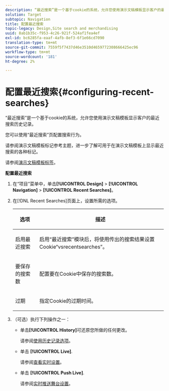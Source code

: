 ```yaml
---
description: “最近搜索”是一个基于cookie的系统，允许您使用演示文稿模板显示客户的最近搜索历史记录。
solution: Target
subtopic: Navigation
title: 配置最近搜索
topic-legacy: Design,Site search and merchandising
uuid: 8ab1b35c-f953-4c26-921f-524af1fea4ef
exl-id: bc6285fa-eaaf-4afb-8ef3-6f1e66cd7090
translation-type: tm+mt
source-git-commit: 7559f5f7437d46e3510d4659772308666425ec96
workflow-type: tm+mt
source-wordcount: '181'
ht-degree: 2%

---
```


# 配置最近搜索{#configuring-recent-searches}

“最近搜索”是一个基于cookie的系统，允许您使用演示文稿模板显示客户的最近搜索历史记录。

您可以使用“最近搜索”页配置搜索行为。

请参阅演示文稿模板标记参考主题，进一步了解可用于在演示文稿模板上显示最近搜索的各种标记。

请参阅[演示文稿模板标签](../c-appendices/c-templates.md#reference_F1BBF616BCEC4AD7B2548ECD3CA74C64)。

**配置最近搜索**

1. 在“项目”菜单中，单击&#x200B;**[!UICONTROL Design]** > **[!UICONTROL Navigation]** > **[!UICONTROL Recent Searches]**。
1. 在[!DNL Recent Searches]页面上，设置所需的选项。

   <!-- 
   
   r_recent_searches_options.xml
   
   -->

   <table> 
    <thead> 
      <tr> 
      <th colname="col1" class="entry"> <p>选项 </p> </th> 
      <th colname="col2" class="entry"> <p>描述 </p> </th> 
      </tr> 
    </thead>
    <tbody> 
      <tr> 
      <td colname="col1"> <p>启用最近搜索 </p> </td> 
      <td colname="col2"> <p> 启用“最近搜索”模块后，将使用传出的搜索结果设置Cookie“vsrecentsearches”。 </p> </td> 
      </tr> 
      <tr> 
      <td colname="col1"> <p>要保存的搜索数 </p> </td> 
      <td colname="col2"> <p>配置要在Cookie中保存的搜索数。 </p> </td> 
      </tr> 
      <tr> 
      <td colname="col1"> <p>过期 </p> </td> 
      <td colname="col2"> <p>指定Cookie的过期时间。 </p> </td> 
      </tr> 
    </tbody> 
    </table>

1. （可选）执行下列操作之一：

   * 单击&#x200B;**[!UICONTROL History]**&#x200B;可还原您所做的任何更改。

      请参阅[使用历史记录选项](../t-using-the-history-option.md#task_70DD3F87A67242BBBD2CB27156F43002)。

   * 单击 **[!UICONTROL Live]**.

      请参阅[查看实时设置](../c-about-staging.md#task_401A0EBDB5DB4D4CA933CBA7BECDC10F)。

   * 单击 **[!UICONTROL Push Live]**.

      请参阅[实时推送舞台设置](../c-about-staging.md#task_44306783B4C0408AAA58B471DAF2D9A4)。
